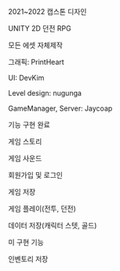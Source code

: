 2021~2022 캡스톤 디자인

UNITY 2D 던전 RPG

모든 에셋 자체제작

그래픽: PrintHeart

UI: DevKim

Level design: nugunga

GameManager, Server: Jaycoap


기능 구현 완료

게임 스토리

게임 사운드

회원가입 및 로그인

게임 저장

게임 플레이(전투, 던전)

데이터 저장(캐릭터 스텟, 골드)


미 구현 기능

인벤토리 저장